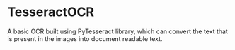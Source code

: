 # TesseractOCR
A basic OCR built using PyTesseract library, which can convert the text that is present in the images into document readable text.
